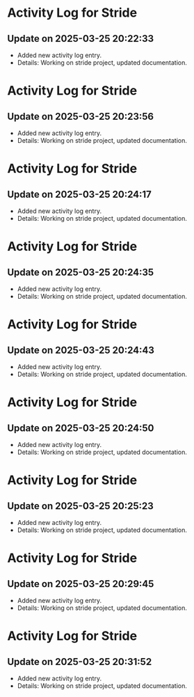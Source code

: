 # Activity Log for Stride

## Update on 2025-03-25 20:22:33
- Added new activity log entry.
- Details: Working on stride project, updated documentation.

# Activity Log for Stride

## Update on 2025-03-25 20:23:56
- Added new activity log entry.
- Details: Working on stride project, updated documentation.

# Activity Log for Stride

## Update on 2025-03-25 20:24:17
- Added new activity log entry.
- Details: Working on stride project, updated documentation.

# Activity Log for Stride

## Update on 2025-03-25 20:24:35
- Added new activity log entry.
- Details: Working on stride project, updated documentation.

# Activity Log for Stride

## Update on 2025-03-25 20:24:43
- Added new activity log entry.
- Details: Working on stride project, updated documentation.

# Activity Log for Stride

## Update on 2025-03-25 20:24:50
- Added new activity log entry.
- Details: Working on stride project, updated documentation.

# Activity Log for Stride

## Update on 2025-03-25 20:25:23
- Added new activity log entry.
- Details: Working on stride project, updated documentation.

# Activity Log for Stride

## Update on 2025-03-25 20:29:45
- Added new activity log entry.
- Details: Working on stride project, updated documentation.

# Activity Log for Stride

## Update on 2025-03-25 20:31:52
- Added new activity log entry.
- Details: Working on stride project, updated documentation.

